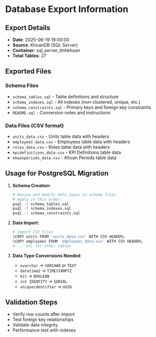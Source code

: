 # Database Export Information

## Export Details
- **Date**: 2025-06-19 19:00:00
- **Source**: KhoanDB (SQL Server)
- **Container**: sql_server_tinhkhoan
- **Total Tables**: 27

## Exported Files

### Schema Files
- `schema_tables.sql` - Table definitions and structure
- `schema_indexes.sql` - All indexes (non-clustered, unique, etc.)
- `schema_constraints.sql` - Primary keys and foreign key constraints
- `README.sql` - Conversion notes and instructions

### Data Files (CSV format)
- `units_data.csv` - Units table data with headers
- `employees_data.csv` - Employees table data with headers  
- `roles_data.csv` - Roles table data with headers
- `kpidefinitions_data.csv` - KPI Definitions table data
- `khoanperiods_data.csv` - Khoan Periods table data

## Usage for PostgreSQL Migration

1. **Schema Creation**:
   ```bash
   # Review and modify data types in schema files
   # Apply in this order:
   psql -f schema_tables.sql
   psql -f schema_indexes.sql
   psql -f schema_constraints.sql
   ```

2. **Data Import**:
   ```bash
   # Import CSV files
   \COPY units FROM 'units_data.csv' WITH CSV HEADER;
   \COPY employees FROM 'employees_data.csv' WITH CSV HEADER;
   # ... etc for other tables
   ```

3. **Data Type Conversions Needed**:
   - `nvarchar` → `VARCHAR` or `TEXT`
   - `datetime2` → `TIMESTAMPTZ`
   - `bit` → `BOOLEAN`
   - `int IDENTITY` → `SERIAL`
   - `uniqueidentifier` → `UUID`

## Validation Steps
- Verify row counts after import
- Test foreign key relationships
- Validate data integrity
- Performance test with indexes
